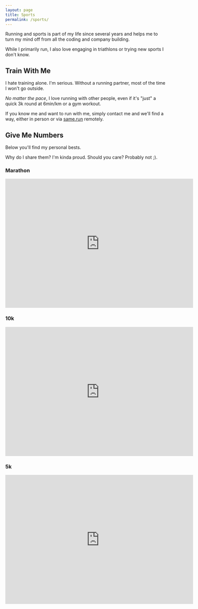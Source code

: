 ```yaml
---
layout: page
title: Sports
permalink: /sports/
---
```


Running and sports is part of my life since several years and helps me to turn my mind off from all the coding and company building.

While I primarily run, I also love engaging in triathlons or trying new sports I don't know.

## Train With Me

I hate training alone. I'm serious. Without a running partner, most of the time I won't go outside.

_No matter the pace_, I love running with other people, even if it's "just" a quick 3k round at 6min/km or a gym workout.

If you know me and want to run with me, simply contact me and we'll find a way, either in person or via [same.run](https://same.run/) remotely.

## Give Me Numbers

Below you'll find my personal bests.

Why do I share them? I'm kinda proud. Should you care? Probably not ;).

### Marathon

<iframe height='405' width='590' frameborder='0' allowtransparency='true' scrolling='no' src='https://www.strava.com/activities/5947173779/embed/357dc9620986b6ad14606f6e3ad8ab3e389f0175'></iframe>

### 10k

<iframe height='405' width='590' frameborder='0' allowtransparency='true' scrolling='no' src='https://www.strava.com/activities/4309843130/embed/b18a7e59070e77f3a54fdc8ec401e9dae6209f77'></iframe>

### 5k

<iframe height='405' width='590' frameborder='0' allowtransparency='true' scrolling='no' src='https://www.strava.com/activities/5691244860/embed/1a90b412a028d0dadc5f4eea69add5e0e2e65867'></iframe>
